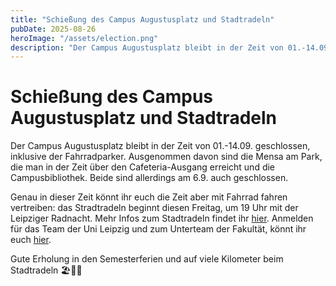 ```yaml
---
title: "Schießung des Campus Augustusplatz und Stadtradeln"
pubDate: 2025-08-26
heroImage: "/assets/election.png"
description: "Der Campus Augustusplatz bleibt in der Zeit von 01.-14.09. geschlossen, inklusive der Fahrradparker."
---
```


# Schießung des Campus Augustusplatz und Stadtradeln

Der Campus Augustusplatz bleibt in der Zeit von 01.-14.09. geschlossen, inklusive der Fahrradparker. Ausgenommen davon sind die Mensa am Park, die man in der Zeit über den Cafeteria-Ausgang erreicht und die Campusbibliothek. Beide sind allerdings am 6.9. auch geschlossen.

Genau in dieser Zeit könnt ihr euch die Zeit aber mit Fahrrad fahren vertreiben: das Stradtradeln beginnt diesen Freitag, um 19 Uhr mit der Leipziger Radnacht. Mehr Infos zum Stadtradeln findet ihr [hier](https://www.oekoloewe.de/presse-detail/stadtradeln-2025-start-am-29-august-im-clara-zetkin-park.html). Anmelden für das Team der Uni Leipzig und zum Unterteam der Fakultät, könnt ihr euch [hier](https://www.stadtradeln.de/index.php?id=171&L=0&team_preselect=25181&subteam_preselect=36548).

Gute Erholung in den Semesterferien und auf viele Kilometer beim Stadtradeln 🏖🚴‍♀️
